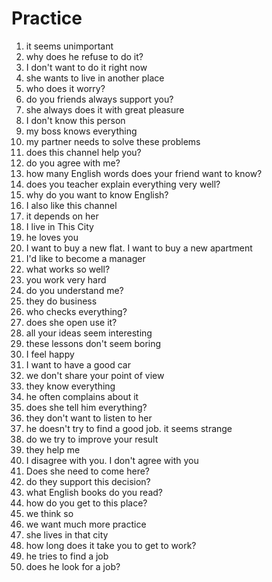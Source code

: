 # Practice

1. it seems unimportant
2. why does he refuse to do it?
3. I don't want to do it right now
4. she wants to live in another place
5. who does it worry?
6. do you friends always support you?
7. she always does it with great pleasure
8. I don't know this person
9. my boss knows everything
10. my partner needs to solve these problems
11. does this channel help you?
12. do you agree with me?
13. how many English words does your friend want to know?
14. does you teacher explain everything very well?
15. why do you want to know English?
16. I also like this channel
17. it depends on her
18. I live in This City
19. he loves you
20. I want to buy a new flat. I want to buy a new apartment
21. I'd like to become a manager
22. what works so well?
23. you work very hard
24. do you understand me?
25. they do business
26. who checks everything?
27. does she open use it?
28. all your ideas seem interesting
29. these lessons don't seem boring
30. I feel happy
31. I want to have a good car
32. we don't share your point of view
33. they know everything
34. he often complains about it
35. does she tell him everything?
36. they don't want to listen to her
37. he doesn't try to find a good job. it seems strange
38. do we try to improve your result
39. they help me
40. I disagree with you. I don't agree with you
41. Does she need to come here?
42. do they support this decision?
43. what English books do you read?
44. how do you get to this place?
45. we think so
46. we want much more practice
47. she lives in that city
48. how long does it take you to get to work?
49. he tries to find a job
50. does he look for a job?

